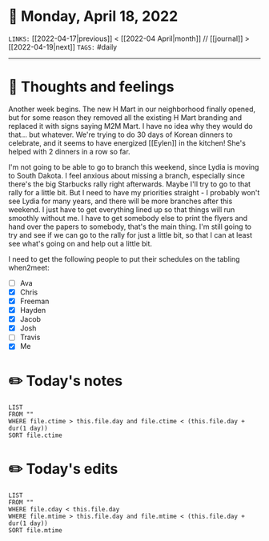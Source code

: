 # 📅 Monday, April 18, 2022
`LINKS:` [[2022-04-17|previous]] < [[2022-04 April|month]] // [[journal]] > [[2022-04-19|next]] 
`TAGS:` #daily

---
# 💭 Thoughts and feelings
Another week begins. The new H Mart in our neighborhood finally opened, but for some reason they removed all the existing H Mart branding and replaced it with signs saying M2M Mart. I have no idea why they would do that... but whatever. We're trying to do 30 days of Korean dinners to celebrate, and it seems to have energized [[Eylen]] in the kitchen! She's helped with 2 dinners in a row so far. 

I'm not going to be able to go to branch this weekend, since Lydia is moving to South Dakota. I feel anxious about missing a branch, especially since there's the big Starbucks rally right afterwards. Maybe I'll try to go to that rally for a little bit. But I need to have my priorities straight - I probably won't see Lydia for many years, and there will be more branches after this weekend. I just have to get everything lined up so that things will run smoothly without me. I have to get somebody else to print the flyers and hand over the papers to somebody, that's the main thing. I'm still going to try and see if we can go to the rally for just a little bit, so that I can at least see what's going on and help out a little bit. 

I need to get the following people to put their schedules on the tabling when2meet:
- [ ] Ava
- [x] Chris
- [x] Freeman
- [x] Hayden
- [x] Jacob
- [x] Josh
- [ ] Travis
- [x] Me

# ✏️ Today's notes
```dataview
LIST 
FROM ""
WHERE file.ctime > this.file.day and file.ctime < (this.file.day + dur(1 day))
SORT file.ctime
```
# ✏️ Today's edits
```dataview
LIST
FROM ""
WHERE file.cday < this.file.day
WHERE file.mtime > this.file.day and file.mtime < (this.file.day + dur(1 day))
SORT file.mtime
```